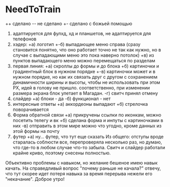 # NeedToTrain
++ сделано
-- не сделано
+- сделано с божьей помощью

1) адаптируется для фулхд, хд и планшетов, не адаптируется для телефонов
2) хэдер:
   +а) логотип 
   +-б) выпадающее меню справа (сразу становится понятно, что оно работает точно не так как нужно, но в случае с выпадающими меню это пока наверно потолок)
   +в) из пунктов выпадающего меню можно перемещаться по разделам
3) первая линия:
   +а) скроллы до формы и до блока
   +б) картиночки и градиентный блок в нужном порядке
   +-в) картиночки может и в нужном порядке, но как их связать друг с другом с сохранением динамичности ширины и высоты, чтобы не использовать при этом PX, идей в голову не пришло. соответственно, при изменении размера экрана блок улетает в Магадан. 
   -г) свитч принял отмену
4) слайдер
   +а) блоки - да
   -б) функционал - нет
6) интересные ответы
   +а) аккордеоны выпадают
   +б) стрелочка поворачивается
7) Форма обратной связи
   +а) прикручены ссылки по иконкам, можно посетить телегу и вк
   +б) сделана форма и инпуты с картиночками в них
   -в) отправить в этом мире можно что угодно, кроме данных из этой формы на почту
8) футер
   +а) ну... футер, что тут еще сказать
Из общего: отступы вроде старалась соблюсти все, перепроверяла несколько раз, но думаю, что где-то в любом случае что-то забыла. 
Свитч и слайдер работали крайне криво, поэтому снесены полностью. 

Объективно проблемы с навыком, но желание бешеное имею навык качать. На справедливый вопрос "почему раньше не качала?" отвечу, что тут скорее идет потеря навыка за время перерыва нежели его "некачание". 
Доброе утро!
